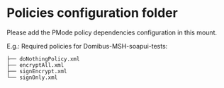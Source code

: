 # Policies configuration folder

Please add the PMode policy dependencies configuration in this mount.

E.g.: Required policies for Domibus-MSH-soapui-tests:
```
├── doNothingPolicy.xml
├── encryptAll.xml
├── signEncrypt.xml
└── signOnly.xml
```
